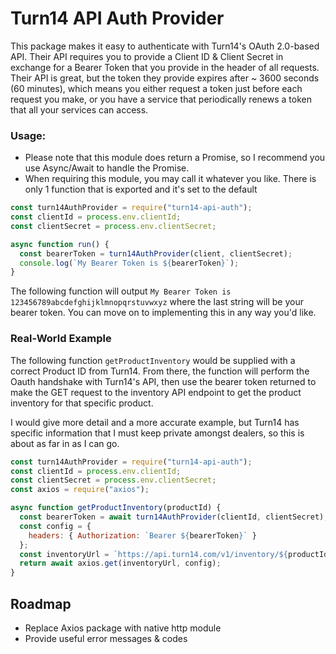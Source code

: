 # Turn14 API Auth Provider

This package makes it easy to authenticate with Turn14's OAuth 2.0-based API. Their API requires you to provide a Client ID & Client Secret in exchange for a Bearer Token that you provide in the header of all requests. Their API is great, but the token they provide expires after ~ 3600 seconds (60 minutes), which means you either request a token just before each request you make, or you have a service that periodically renews a token that all your services can access.

### Usage:

- Please note that this module does return a Promise, so I recommend you use Async/Await to handle the Promise.
- When requiring this module, you may call it whatever you like. There is only 1 function that is exported and it's set to the default

```javascript
const turn14AuthProvider = require("turn14-api-auth");
const clientId = process.env.clientId;
const clientSecret = process.env.clientSecret;

async function run() {
  const bearerToken = turn14AuthProvider(client, clientSecret);
  console.log(`My Bearer Token is ${bearerToken}`);
}
```

The following function will output `My Bearer Token is 123456789abcdefghijklmnopqrstuvwxyz` where the last string will be your bearer token. You can move on to implementing this in any way you'd like.

### Real-World Example

The following function `getProductInventory` would be supplied with a correct Product ID from Turn14. From there, the function will perform the Oauth handshake with Turn14's API, then use the bearer token returned to make the GET request to the inventory API endpoint to get the product inventory for that specific product.

I would give more detail and a more accurate example, but Turn14 has specific information that I must keep private amongst dealers, so this is about as far in as I can go.

```javascript
const turn14AuthProvider = require("turn14-api-auth");
const clientId = process.env.clientId;
const clientSecret = process.env.clientSecret;
const axios = require("axios");

async function getProductInventory(productId) {
  const bearerToken = await turn14AuthProvider(clientId, clientSecret);
  const config = {
    headers: { Authorization: `Bearer ${bearerToken}` }
  };
  const inventoryUrl = `https://api.turn14.com/v1/inventory/${productId}`;
  return await axios.get(inventoryUrl, config);
}
```

## Roadmap

- Replace Axios package with native http module
- Provide useful error messages & codes
